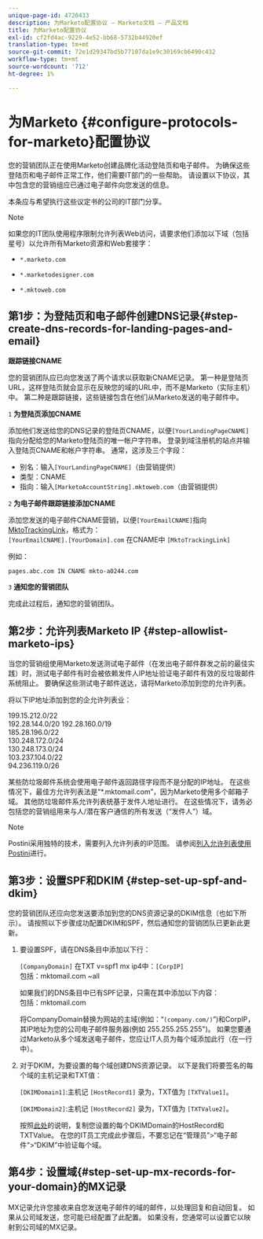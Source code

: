 ```yaml
---
unique-page-id: 4720433
description: 为Marketo配置协议 — Marketo文档 — 产品文档
title: 为Marketo配置协议
exl-id: cf2fd4ac-9229-4e52-bb68-5732b44920ef
translation-type: tm+mt
source-git-commit: 72e1d29347bd5b77107da1e9c30169cb6490c432
workflow-type: tm+mt
source-wordcount: '712'
ht-degree: 1%

---
```


# 为Marketo {#configure-protocols-for-marketo}配置协议

您的营销团队正在使用Marketo创建品牌化活动登陆页和电子邮件。 为确保这些登陆页和电子邮件正常工作，他们需要IT部门的一些帮助。 请设置以下协议，其中包含您的营销组应已通过电子邮件向您发送的信息。

本条应与希望执行这些议定书的公司的IT部门分享。

>[!NOTE]
>
>如果您的IT团队使用程序限制允许列表Web访问，请要求他们添加以下域（包括星号）以允许所有Marketo资源和Web套接字：

* `*.marketo.com`

* `*.marketodesigner.com`

* `*.mktoweb.com`

## 第1步：为登陆页和电子邮件创建DNS记录{#step-create-dns-records-for-landing-pages-and-email}

**跟踪链接CNAME**

您的营销团队应已向您发送了两个请求以获取新CNAME记录。 第一种是登陆页URL，这样登陆页就会显示在反映您的域的URL中，而不是Marketo（实际主机）中。 第二种是跟踪链接，这些链接包含在他们从Marketo发送的电子邮件中。

`1` **为登陆页添加CNAME**

添加他们发送给您的DNS记录的登陆页CNAME，以便`[YourLandingPageCNAME]`指向分配给您的Marketo登陆页的唯一帐户字符串。 登录到域注册机的站点并输入登陆页CNAME和帐户字符串。 通常，这涉及三个字段：

* 别名：输入`[YourLandingPageCNAME]`（由营销提供）
* 类型：CNAME
* 指向：输入`[MarketoAccountString].mktoweb.com`（由营销提供）

`2` **为电子邮件跟踪链接添加CNAME**

添加您发送的电子邮件CNAME营销，以便`[YourEmailCNAME]`指向[MktoTrackingLink](Marketo分配的默认跟踪链接)，格式为：\
`[YourEmailCNAME].[YourDomain].com` 在CNAME中  `[MktoTrackingLink]`

例如：

`pages.abc.com IN CNAME mkto-a0244.com`

`3` **通知您的营销团队**

完成此过程后，通知您的营销团队。

## 第2步：允许列表Marketo IP {#step-allowlist-marketo-ips}

当您的营销组使用Marketo发送测试电子邮件（在发出电子邮件群发之前的最佳实践）时，测试电子邮件有时会被依赖发件人IP地址验证电子邮件有效的反垃圾邮件系统阻止。 要确保这些测试电子邮件送达，请将Marketo添加到您的允许列表。

将以下IP地址添加到您的企允许列表业：

199.15.212.0/22\
192.28.144.0/20
192.28.160.0/19\
185.28.196.0/22\
130.248.172.0/24\
130.248.173.0/24\
103.237.104.0/22\
94.236.119.0/26

某些防垃圾邮件系统会使用电子邮件返回路径字段而不是分配的IP地址。 在这些情况下，最佳方允许列表法是“*.mktomail.com”，因为Marketo使用多个邮箱子域。 其他防垃圾邮件系允许列表统基于发件人地址进行。 在这些情况下，请务必包括您的营销组用来与人/潜在客户通信的所有发送（“发件人”）域。

>[!NOTE]
>
>Postini采用独特的技术，需要列入允许列表的IP范围。 请参阅[列入允许列表使用Postini](https://nation.marketo.com/docs/DOC-1066)进行。

## 第3步：设置SPF和DKIM {#step-set-up-spf-and-dkim}

您的营销团队还应向您发送要添加到您的DNS资源记录的DKIM信息（也如下所示）。 请按照以下步骤成功配置DKIM和SPF，然后通知您的营销团队已更新此更新。

1. 要设置SPF，请在DNS条目中添加以下行：

   `[CompanyDomain]` 在TXT v=spf1 mx ip4中：`[CorpIP]`\
   包括：mktomail.com ~all

   如果我们的DNS条目中已有SPF记录，只需在其中添加以下内容：\
   包括：mktomail.com

   将CompanyDomain替换为网站的主域(例如：“`(company.com/)`”)和CorpIP，其IP地址为您的公司电子邮件服务器(例如 255.255.255.255&quot;)。 如果您要通过Marketo从多个域发送电子邮件，您应让IT人员为每个域添加此行（在一行中）。

1. 对于DKIM，为要设置的每个域创建DNS资源记录。 以下是我们将要签名的每个域的主机记录和TXT值：

   `[DKIMDomain1]`:主机记 `[HostRecord1]` 录为，TXT值为 `[TXTValue1]`。

   `[DKIMDomain2]`:主机记 `[HostRecord2]` 录为，TXT值为 `[TXTValue2]`。

   按照[此处](/help/marketo/product-docs/email-marketing/deliverability/set-up-a-custom-dkim-signature.md)的说明，复制您设置的每个DKIMDomain的HostRecord和TXTValue。 在您的IT员工完成此步骤后，不要忘记在“管理员”>“电子邮件”>“DKIM”中验证每个域。

## 第4步：设置域{#step-set-up-mx-records-for-your-domain}的MX记录

MX记录允许您接收来自您发送电子邮件的域的邮件，以处理回复和自动回复。 如果从公司域发送，您可能已经配置了此配置。 如果没有，您通常可以设置它以映射到公司域的MX记录。
